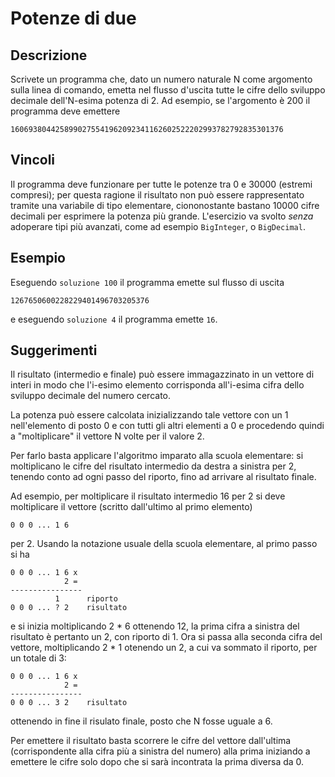 Potenze di due
==============

Descrizione
-----------

Scrivete un programma che, dato un numero naturale N come argomento sulla linea
di comando, emetta nel flusso d'uscita tutte le cifre dello sviluppo decimale
dell'N-esima potenza di 2. Ad esempio, se l'argomento è 200 il programma deve
emettere

	1606938044258990275541962092341162602522202993782792835301376


Vincoli
-------

Il programma deve funzionare per tutte le potenze tra 0 e 30000 (estremi
compresi); per questa ragione il risultato non può essere rappresentato tramite
una variabile di tipo elementare, ciononostante bastano 10000 cifre decimali per
esprimere la potenza più grande. L'esercizio va svolto *senza* adoperare tipi
più avanzati, come ad esempio `BigInteger`, o `BigDecimal`.


Esempio
-------

Eseguendo `soluzione 100` il programma emette sul flusso di uscita

	1267650600228229401496703205376

e eseguendo `soluzione 4` il programma emette `16`.


Suggerimenti
------------

Il risultato (intermedio e finale) può essere immagazzinato in un vettore di
interi in modo che l'i-esimo elemento corrisponda all'i-esima cifra dello
sviluppo decimale del numero cercato.

La potenza può essere calcolata inizializzando tale vettore con un 1
nell'elemento di posto 0 e con tutti gli altri elementi a 0 e procedendo quindi
a "moltiplicare" il vettore N volte per il valore 2.

Per farlo basta applicare l'algoritmo imparato alla scuola elementare: si
moltiplicano le cifre del risultato intermedio da destra a sinistra per 2,
tenendo conto ad ogni passo del riporto, fino ad arrivare al risultato finale.

Ad esempio, per moltiplicare il risultato intermedio 16 per 2 si deve
moltiplicare il vettore (scritto dall'ultimo al primo elemento)

	0 0 0 ... 1 6

per 2. Usando la notazione usuale della scuola elementare, al primo passo si ha

	0 0 0 ... 1 6 x
	            2 =
	----------------
	          1      riporto
	0 0 0 ... ? 2    risultato

e si inizia moltiplicando 2 * 6 ottenendo 12, la prima cifra a sinistra del
risultato è pertanto un 2, con riporto di 1. Ora si passa alla seconda cifra del
vettore, moltiplicando 2 * 1 otenendo un 2, a cui va sommato il riporto, per un
totale di 3:

	0 0 0 ... 1 6 x
				2 =
	----------------
	0 0 0 ... 3 2    risultato

ottenendo in fine il risulato finale, posto che N fosse uguale a 6.

Per emettere il risultato basta scorrere le cifre del vettore dall'ultima
(corrispondente alla cifra più a sinistra del numero) alla prima iniziando a
emettere le cifre solo dopo che si sarà incontrata la prima diversa da 0.
